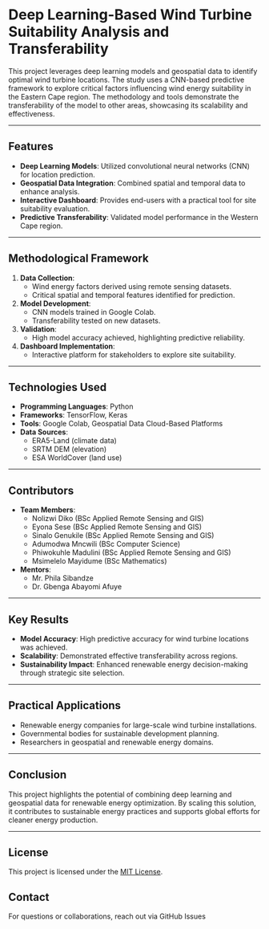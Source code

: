 # Deep Learning-Based Wind Turbine Suitability Analysis and Transferability

This project leverages deep learning models and geospatial data to identify optimal wind turbine locations. The study uses a CNN-based predictive framework to explore critical factors influencing wind energy suitability in the Eastern Cape region. The methodology and tools demonstrate the transferability of the model to other areas, showcasing its scalability and effectiveness.

---

## Features
- **Deep Learning Models**: Utilized convolutional neural networks (CNN) for location prediction.
- **Geospatial Data Integration**: Combined spatial and temporal data to enhance analysis.
- **Interactive Dashboard**: Provides end-users with a practical tool for site suitability evaluation.
- **Predictive Transferability**: Validated model performance in the Western Cape region.

---

## Methodological Framework
1. **Data Collection**:
   - Wind energy factors derived using remote sensing datasets.
   - Critical spatial and temporal features identified for prediction.
2. **Model Development**:
   - CNN models trained in Google Colab.
   - Transferability tested on new datasets.
3. **Validation**:
   - High model accuracy achieved, highlighting predictive reliability.
4. **Dashboard Implementation**:
   - Interactive platform for stakeholders to explore site suitability.

---

## Technologies Used
- **Programming Languages**: Python
- **Frameworks**: TensorFlow, Keras
- **Tools**: Google Colab, Geospatial Data Cloud-Based Platforms
- **Data Sources**:
  - ERA5-Land (climate data)
  - SRTM DEM (elevation)
  - ESA WorldCover (land use)

---

## Contributors
- **Team Members**:
  - Nolizwi Diko (BSc Applied Remote Sensing and GIS)
  - Eyona Sese (BSc Applied Remote Sensing and GIS)
  - Sinalo Genukile (BSc Applied Remote Sensing and GIS)
  - Adumodwa Mncwili (BSc Computer Science)
  - Phiwokuhle Madulini (BSc Applied Remote Sensing and GIS)
  - Msimelelo Mayidume (BSc Mathematics)
- **Mentors**:
  - Mr. Phila Sibandze
  - Dr. Gbenga Abayomi Afuye

---

## Key Results
- **Model Accuracy**: High predictive accuracy for wind turbine locations was achieved.
- **Scalability**: Demonstrated effective transferability across regions.
- **Sustainability Impact**: Enhanced renewable energy decision-making through strategic site selection.

---

## Practical Applications
- Renewable energy companies for large-scale wind turbine installations.
- Governmental bodies for sustainable development planning.
- Researchers in geospatial and renewable energy domains.

---

## Conclusion
This project highlights the potential of combining deep learning and geospatial data for renewable energy optimization. By scaling this solution, it contributes to sustainable energy practices and supports global efforts for cleaner energy production.

---

## License
This project is licensed under the [MIT License](LICENSE).

## Contact
For questions or collaborations, reach out via GitHub Issues
